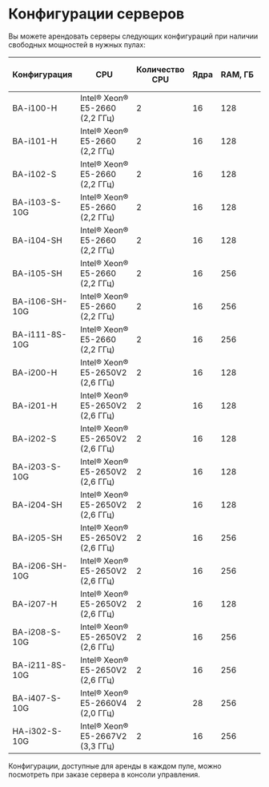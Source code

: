 # Конфигурации серверов

Вы можете арендовать серверы следующих конфигураций при наличии свободных мощностей в нужных пулах:

| Конфигурация   | CPU                                           | Количество<br>CPU | Ядра | RAM,&nbsp;ГБ | HDD                  | SSD                   | Приватная сеть,</br>Гбит/с | Публичная сеть,</br>Гбит/с |
|----------------|-----------------------------------------------|-------------------|------|--------------|---------------------------|-----------------------|----------------------------|----------------------------|
| BA-i100-H      | Intel®&nbsp;Xeon®<br/>E5-2660</br>(2,2 ГГц)   | 2                 | 16   | 128          | 2&nbsp;×&nbsp;2&nbsp;ТБ   |                       | 1                          | 1                          |
| BA-i101-H      | Intel®&nbsp;Xeon®<br/>E5-2660</br>(2,2 ГГц)   | 2                 | 16   | 128          | 4&nbsp;×&nbsp;2&nbsp;ТБ   |                       | 1                          | 1                          |
| BA-i102-S      | Intel®&nbsp;Xeon®<br/>E5-2660</br>(2,2 ГГц)   | 2                 | 16   | 128          |                           | 2&nbsp;×&nbsp;900&nbsp;ГБ  | 1                          | 1                          |
| BA-i103-S-10G  | Intel®&nbsp;Xeon®<br/>E5-2660</br>(2,2 ГГц)   | 2                 | 16   | 128          |                           | 2&nbsp;×&nbsp;900&nbsp;ГБ  | 10                         | 1                          |
| BA-i104-SH     | Intel®&nbsp;Xeon®<br/>E5-2660</br>(2,2 ГГц)   | 2                 | 16   | 128          | 2&nbsp;×&nbsp;2&nbsp;ТБ   | 2&nbsp;×&nbsp;900&nbsp;ГБ  | 1                          | 1                          |
| BA-i105-SH     | Intel®&nbsp;Xeon®<br/>E5-2660</br>(2,2 ГГц)   | 2                 | 16   | 256          | 2&nbsp;×&nbsp;2&nbsp;ТБ   | 2&nbsp;×&nbsp;900&nbsp;ГБ  | 1                          | 1                          |
| BA-i106-SH-10G | Intel®&nbsp;Xeon®<br/>E5-2660</br>(2,2 ГГц)   | 2                 | 16   | 256          | 2&nbsp;×&nbsp;900&nbsp;ГБ | 2&nbsp;×&nbsp;900&nbsp;ГБ  | 10                         | 1                          |
| BA-i111-8S-10G | Intel®&nbsp;Xeon®<br/>E5-2660</br>(2,2 ГГц)   | 2                 | 16   | 256          |                           | 8&nbsp;×&nbsp;1,9&nbsp;ТБ  | 10                         | 10                         |
| BA-i200-H      | Intel®&nbsp;Xeon®<br/>E5-2650V2</br>(2,6 ГГц) | 2                 | 16   | 128          | 2&nbsp;×&nbsp;2&nbsp;ТБ   |                       | 1                          | 1                          |
| BA-i201-H      | Intel®&nbsp;Xeon®<br/>E5-2650V2</br>(2,6 ГГц) | 2                 | 16   | 128          | 4&nbsp;×&nbsp;2&nbsp;ТБ   |                       | 1                          | 1                          |
| BA-i202-S      | Intel®&nbsp;Xeon®<br/>E5-2650V2</br>(2,6 ГГц) | 2                 | 16   | 128          |                           | 2&nbsp;×&nbsp;900&nbsp;ГБ  | 1                          | 1                          |
| BA-i203-S-10G  | Intel®&nbsp;Xeon®<br/>E5-2650V2</br>(2,6 ГГц) | 2                 | 16   | 128          |                           | 2&nbsp;×&nbsp;900&nbsp;ГБ  | 10                         | 1                          |
| BA-i204-SH     | Intel®&nbsp;Xeon®<br/>E5-2650V2</br>(2,6 ГГц) | 2                 | 16   | 128          | 2&nbsp;×&nbsp;2&nbsp;ТБ   | 2&nbsp;×&nbsp;900&nbsp;ГБ  | 1                          | 1                          |
| BA-i205-SH     | Intel®&nbsp;Xeon®<br/>E5-2650V2</br>(2,6 ГГц) | 2                 | 16   | 256          | 2&nbsp;×&nbsp;2&nbsp; ТБ  | 2&nbsp;×&nbsp;900&nbsp;ГБ  | 1                          | 1                          |
| BA-i206-SH-10G | Intel®&nbsp;Xeon®<br/>E5-2650V2</br>(2,6 ГГц) | 2                 | 16   | 256          | 2&nbsp;×&nbsp;2&nbsp; ТБ  | 2&nbsp;×&nbsp;900&nbsp;ГБ  | 10                         | 1                          |
| BA-i207-H      | Intel®&nbsp;Xeon®<br/>E5-2650V2</br>(2,6 ГГц) | 2                 | 16   | 128          | 4&nbsp;×&nbsp;6&nbsp;ТБ   |                       | 1                          | 1                          |
| BA-i208-S-10G  | Intel®&nbsp;Xeon®<br/>E5-2650V2</br>(2,6 ГГц) | 2                 | 16   | 256          |                           | 4&nbsp;×&nbsp;3,8&nbsp;ТБ  | 10                         | 10                         |
| BA-i211-8S-10G | Intel®&nbsp;Xeon®<br/>E5-2650V2</br>(2,6 ГГц) | 2                 | 16   | 256          |                           | 8&nbsp;×&nbsp;1,9&nbsp;ТБ  | 10                         | 10                         |
| BA-i407-S-10G  | Intel®&nbsp;Xeon®<br/>E5-2660V4</br>(2,0 ГГц) | 2                 | 28   | 256          |                           | 4&nbsp;×&nbsp;3,8&nbsp;ТБ  | 10                         | 10                         |
| HA-i302-S-10G  | Intel®&nbsp;Xeon®<br/>E5-2667V2</br>(3,3 ГГц) | 2                 | 16   | 256          |                           | 4&nbsp;×&nbsp;3,8&nbsp;ТБ  | 10                         | 10                         |


Конфигурации, доступные для аренды в каждом пуле, можно посмотреть при заказе сервера в консоли управления.